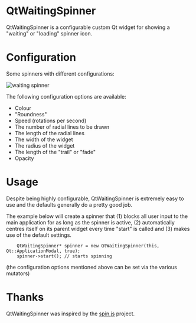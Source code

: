 QtWaitingSpinner
================

QtWaitingSpinner is a configurable custom Qt widget for showing a "waiting" or "loading" spinner icon.

Configuration
================

Some spinners with different configurations: 

![waiting spinner](gh-pages/waiting-spinners.gif)

The following configuration options are available:

* Colour
* "Roundness"
* Speed (rotations per second)
* The number of radial lines to be drawn
* The length of the radial lines
* The width of the widget
* The radius of the widget
* The length of the "trail" or "fade"
* Opacity

Usage
==========

Despite being highly configurable, QtWaitingSpinner is extremely easy to use and the defaults generally do a pretty good job.

The example below will create a spinner that (1) blocks all user input to the main application for as long as the spinner is active, (2) automatically centres itself on its parent widget every time "start" is called and (3) makes use of the default settings.

```
	QtWaitingSpinner* spinner = new QtWaitingSpinner(this, Qt::ApplicationModal, true);
	spinner->start(); // starts spinning
```

(the configuration options mentioned above can be set via the various mutators)

Thanks
======

QtWaitingSpinner was inspired by the [spin.js](http://fgnass.github.io/spin.js/)  project.
